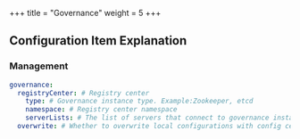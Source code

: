 +++
title = "Governance"
weight = 5
+++

## Configuration Item Explanation

### Management

```yaml
governance:
  registryCenter: # Registry center
    type: # Governance instance type. Example:Zookeeper, etcd
    namespace: # Registry center namespace
    serverLists: # The list of servers that connect to governance instance, including IP and port number; use commas to separate
  overwrite: # Whether to overwrite local configurations with config center configurations; if it can, each initialization should refer to local configurations
```
